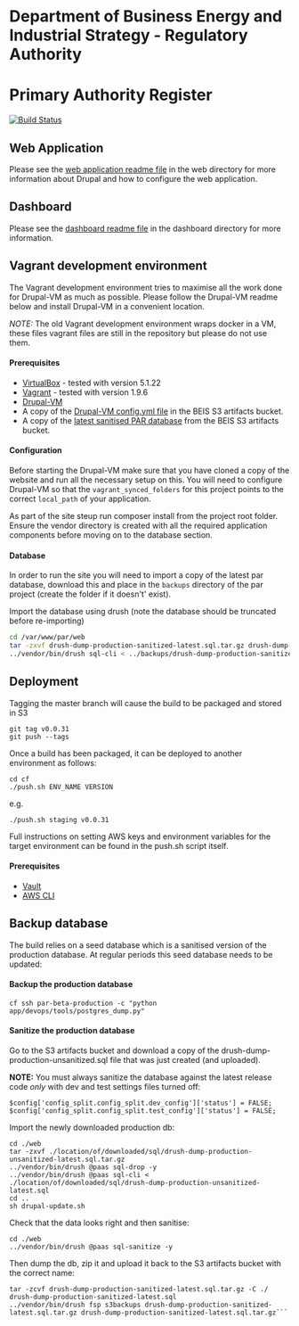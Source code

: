 # Department of Business Energy and Industrial Strategy - Regulatory Authority

# Primary Authority Register

[![Build Status](https://travis-ci.org/UKGovernmentBEIS/beis-primary-authority-register.svg?branch=master)](https://travis-ci.org/UKGovernmentBEIS/beis-primary-authority-register)

## Web Application

Please see the [web application readme file](https://github.com/TransformCore/beis-par-beta/blob/master/web/README.md) in the web directory for more information about Drupal and how to configure the web application.

## Dashboard

Please see the [dashboard readme file](https://github.com/TransformCore/beis-par-beta/blob/master/dashboard/README.md) in the dashboard directory for more information.

## Vagrant development environment

The Vagrant development environment tries to maximise all the work done for Drupal-VM as much as possible. Please follow the Drupal-VM readme below and install Drupal-VM in a convenient location.

*NOTE:* The old Vagrant development environment wraps docker in a VM, these files vagrant files are still in the repository but please do not use them.

#### Prerequisites

* [VirtualBox](https://www.virtualbox.org/wiki/Downloads) - tested with version 5.1.22
* [Vagrant](https://www.vagrantup.com/downloads.html) - tested with version 1.9.6
* [Drupal-VM](https://github.com/kalpaitch/drupal-vm)
* A copy of the [Drupal-VM config.yml file](https://s3.eu-west-2.amazonaws.com/beis-par-artifacts/dev/config.yml) in the BEIS S3 artifacts bucket.
* A copy of the [latest sanitised PAR database](https://s3.eu-west-2.amazonaws.com/beis-par-artifacts/backups/drush-dump-production-sanitized-latest.sql.tar.gz) from the BEIS S3 artifacts bucket.

#### Configuration

Before starting the Drupal-VM make sure that you have cloned a copy of the website and run all the necessary setup on this. You will need to configure Drupal-VM so that the `vagrant_synced_folders` for this project points to the correct `local_path` of your application.

As part of the site steup run composer install from the project root folder.  Ensure the vendor directory is created with all the required application components before moving on to the database section.

#### Database

In order to run the site you will need to import a copy of the latest par database, download this and place in the `backups` directory of the par project (create the folder if it doesn't' exist).

Import the database using drush (note the database should be truncated before re-importing)
```bash
cd /var/www/par/web
tar -zxvf drush-dump-production-sanitized-latest.sql.tar.gz drush-dump-production-sanitized-latest.sql
../vendor/bin/drush sql-cli < ../backups/drush-dump-production-sanitized-latest.sql
```
    
## Deployment

Tagging the master branch will cause the build to be packaged and stored in S3

    git tag v0.0.31
    git push --tags
    
Once a build has been packaged, it can be deployed to another environment as follows:

    cd cf
    ./push.sh ENV_NAME VERSION
    
e.g.

    ./push.sh staging v0.0.31    
    
Full instructions on setting AWS keys and environment variables for the target environment can be found in the push.sh script itself.

#### Prerequisites

* [Vault](https://www.vaultproject.io/)
* [AWS CLI](https://aws.amazon.com/cli/)

## Backup database

The build relies on a seed database which is a sanitised version of the production database. At regular periods this seed database needs to be updated:

#### Backup the production database
```
cf ssh par-beta-production -c "python app/devops/tools/postgres_dump.py"
```

#### Sanitize the production database
Go to the S3 artifacts bucket and download a copy of the drush-dump-production-unsanitized.sql file that was just created (and uploaded).

**NOTE:** You must always sanitize the database against the latest release code _only_ with dev and test settings files turned off:
```
$config['config_split.config_split.dev_config']['status'] = FALSE;
$config['config_split.config_split.test_config']['status'] = FALSE;
```

Import the newly downloaded production db:
```
cd ./web
tar -zxvf ./location/of/downloaded/sql/drush-dump-production-unsanitized-latest.sql.tar.gz
../vendor/bin/drush @paas sql-drop -y
../vendor/bin/drush @paas sql-cli < ./location/of/downloaded/sql/drush-dump-production-unsanitized-latest.sql
cd ..
sh drupal-update.sh
```

Check that the data looks right and then sanitise:
```
cd ./web
../vendor/bin/drush @paas sql-sanitize -y
```

Then dump the db, zip it and upload it back to the S3 artifacts bucket with the correct name:
```../vendor/bin/drush @paas sql-dump --result-file=./drush-dump-production-sanitized-latest.sql --extra="-O -x"
tar -zcvf drush-dump-production-sanitized-latest.sql.tar.gz -C ./ drush-dump-production-sanitized-latest.sql
../vendor/bin/drush fsp s3backups drush-dump-production-sanitized-latest.sql.tar.gz drush-dump-production-sanitized-latest.sql.tar.gz```
